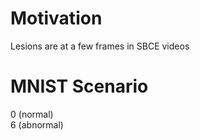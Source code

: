 # Motivation

Lesions are at a few frames in SBCE videos 

# MNIST Scenario

0 (normal) <br>
6 (abnormal)
